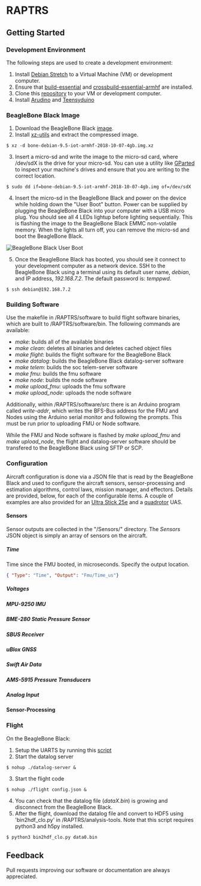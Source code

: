 # RAPTRS

## Getting Started

### Development Environment
The following steps are used to create a development environment:
1. Install [Debian Stretch](https://www.debian.org/) to a Virtual Machine (VM) or development computer.
2. Ensure that [build-essential](https://packages.debian.org/stretch/build-essential) and [crossbuild-essential-armhf](crossbuild-essential-armhf) are installed.
3. Clone this [repository](https://github.com/bolderflight/RAPTRS) to your VM or development computer.
4. Install [Arudino](https://www.arduino.cc/en/Main/Software) and [Teensyduino](https://www.pjrc.com/teensy/td_download.html)

### BeagleBone Black Image
1. Download the BeagleBone Black [image](https://www.dropbox.com/s/iflf17w17z6j3wi/SOC_v9.5_B.img.xz?dl=0).
2. Install [xz-utils](https://packages.debian.org/stretch/xz-utils) and extract the compressed image.
```
$ xz -d bone-debian-9.5-iot-armhf-2018-10-07-4gb.img.xz
```
3. Insert a micro-sd and write the image to the micro-sd card, where /dev/sdX is the drive for your micro-sd. You can use a utility like [GParted](https://gparted.org/) to inspect your machine's drives and ensure that you are writing to the correct location.
```
$ sudo dd if=bone-debian-9.5-iot-armhf-2018-10-07-4gb.img of=/dev/sdX
```
4. Insert the micro-sd in the BeagleBone Black and power on the device while holding down the "User Boot" button. Power can be supplied by plugging the BeagleBone Black into your computer with a USB micro plug. You should see all 4 LEDs lightup before lighting sequentially. This is flashing the image to the BeagleBone Black EMMC non-volatile memory. When the lights all turn off, you can remove the micro-sd and boot the BeagleBone Black.

![BeagleBone Black User Boot](https://cdn-learn.adafruit.com/assets/assets/000/008/680/small240/beaglebone_BeagleBoneBlack.jpeg)

5. Once the BeagleBone Black has booted, you should see it connect to your development computer as a network device. SSH to the BeagleBone Black using a terminal using its default user name, _debian_, and IP address, _192.168.7.2_. The default password is: _temppwd_.
```
$ ssh debian@192.168.7.2
```

### Building Software
Use the makefile in /RAPTRS/software to build flight software binaries, which are built to /RAPTRS/software/bin. The following commands are available:
   * _make_: builds all of the available binaries
   * _make clean_: deletes all binaries and deletes cached object files
   * _make flight_: builds the flight software for the BeagleBone Black
   * _make datalog_: builds the BeagleBone Black datalog-server software
   * _make telem_: builds the soc telem-server software
   * _make fmu_: builds the fmu software
   * _make node_: builds the node software
   * _make upload_fmu_: uploads the fmu software
   * _make upload_node_: uploads the node software
   
Additionally, within /RAPTRS/software/src there is an Arduino program called _write-addr_, which writes the BFS-Bus address for the FMU and Nodes using the Arduino serial monitor and following the prompts. This must be run prior to uploading FMU or Node software.

While the FMU and Node software is flashed by _make upload_fmu_ and _make upload_node_, the flight and datalog-server software should be transfered to the BeagleBone Black using SFTP or SCP.

### Configuration
Aircraft configuration is done via a JSON file that is read by the BeagleBone Black and used to configure the aircraft sensors, sensor-processing and estimation algorithms, control laws, mission manager, and effectors. Details are provided, below, for each of the configurable items. A couple of examples are also provided for an [Ultra Stick 25e]() and a [quadrotor]() UAS.

#### Sensors
Sensor outputs are collected in the "/Sensors/" directory. The _Sensors_ JSON object is simply an array of sensors on the aircraft.

##### Time
Time since the FMU booted, in microseconds. Specify the output location.
``` json
{ "Type": "Time", "Output": "Fmu/Time_us"}
```
##### Voltages

##### MPU-9250 IMU

##### BME-280 Static Pressure Sensor

##### SBUS Receiver

##### uBlox GNSS

##### Swift Air Data

##### AMS-5915 Pressure Transducers

##### Analog Input

#### Sensor-Processing

### Flight
On the BeagleBone Black:
1. Setup the UARTS by running this [script](https://www.dropbox.com/s/4zfucbmtxqe7tgx/setup-uarts.sh?dl=0)
2. Start the datalog server
```
$ nohup ./datalog-server &
```
3. Start the flight code
```
$ nohup ./flight config.json &
```
4. You can check that the datalog file (_dataX.bin_) is growing and disconnect from the BeagleBone Black.
5. After the flight, download the datalog file and convert to HDF5 using 'bin2hdf_clo.py' in /RAPTRS/analysis-tools. Note that this script requires python3 and h5py installed.
```
$ python3 bin2hdf_clo.py data0.bin
```

## Feedback
Pull requests improving our software or documentation are always appreciated.


